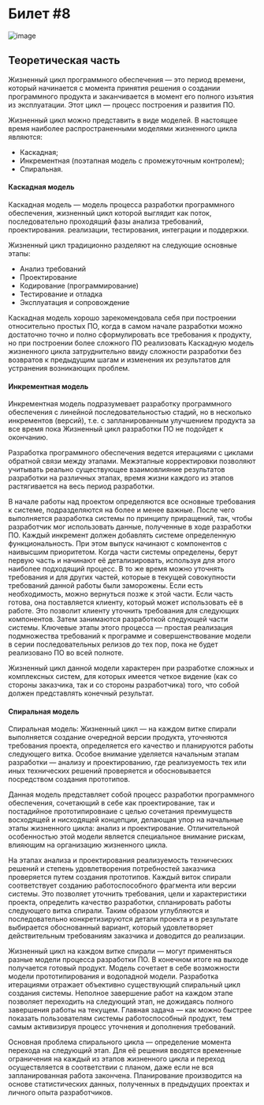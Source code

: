 <h1>Билет #8</h1>

![image](https://user-images.githubusercontent.com/93647369/176928255-27dff1ca-c6eb-40dd-aeaa-522b84b23d8a.png)

<h2>Теоретическая часть</h2>
<p>Жизненный цикл программного обеспечения — это период времени, который начинается с момента принятия решения о создании программного продукта и заканчивается в момент его полного изъятия из эксплуатации. Этот цикл — процесс построения и развития ПО.</p>
<p>Жизненный цикл можно представить в виде моделей. В настоящее время наиболее распространенными моделями жизненного цикла являются:</p>
<ul>
  <li>Каскадная;
  <li>Инкрементная (поэтапная модель с промежуточным контролем);
  <li>Спиральная.
</ul>


<h4>Каскадная модель</h4>

<p>Каскадная модель — модель процесса разработки программного обеспечения, жизненный цикл которой выглядит как поток, последовательно проходящий фазы анализа требований, проектирования. реализации, тестирования, интеграции и поддержки.</p>
<p>Жизненный цикл традиционно разделяют на следующие основные этапы:</p>
<ul>
  <li>Анализ требований
  <li>Проектирование
  <li>Кодирование (программирование)
  <li>Тестирование и отладка
  <li>Эксплуатация и сопровождение
</ul>
<p>Каскадная модель хорошо зарекомендовала себя при построении относительно простых ПО, когда в самом начале разработки можно достаточно точно и полно сформулировать все требования к продукту, но при построении более сложного ПО реализовать Каскадную модель жизненного цикла затруднительно ввиду сложности разработки без возвратов к предыдущим шагам и изменения их результатов для устранения возникающих проблем.</p>


<h4>Инкрементная модель</h4>

<p>Инкрементная модель подразумевает разработку программного обеспечения с линейной последовательностью стадий, но в несколько инкрементов (версий), т.е. с запланированным улучшением продукта за все время пока Жизненный цикл разработки ПО не подойдет к окончанию.</p>
<p>Разработка программного обеспечения ведется итерациями с циклами обратной связи между этапами. Межэтапные корректировки позволяют учитывать реально существующее взаимовлияние результатов разработки на различных этапах, время жизни каждого из этапов растягивается на весь период разработки.</p>
<p>В начале работы над проектом определяются все основные требования к системе, подразделяются на более и менее важные. После чего выполняется разработка системы по принципу приращений, так, чтобы разработчик мог использовать данные, полученные в ходе разработки ПО. Каждый инкремент должен добавлять системе определенную функциональность. При этом выпуск начинают с компонентов с наивысшим приоритетом. Когда части системы определены, берут первую часть и начинают её детализировать, используя для этого наиболее подходящий процесс. В то же время можно уточнять требования и для других частей, которые в текущей совокупности требований данной работы были заморожены. Если есть необходимость, можно вернуться позже к этой части. Если часть готова, она поставляется клиенту, который может использовать её в работе. Это позволит клиенту уточнить требования для следующих компонентов. Затем занимаются разработкой следующей части системы. Ключевые этапы этого процесса — простая реализация подмножества требований к программе и совершенствование модели в серии последовательных релизов до тех пор, пока не будет реализовано ПО во всей полноте.</p>
<p>Жизненный цикл данной модели характерен при разработке сложных и комплексных систем, для которых имеется четкое видение (как со стороны заказчика, так и со стороны разработчика) того, что собой должен представлять конечный результат.</p>

<h4>Спиральная модель</h4>

<p>Спиральная модель: Жизненный цикл — на каждом витке спирали выполняется создание очередной версии продукта, уточняются требования проекта, определяется его качество и планируются работы следующего витка. Особое внимание уделяется начальным этапам разработки — анализу и проектированию, где реализуемость тех или иных технических решений проверяется и обосновывается посредством создания прототипов.</p>
<p>Данная модель представляет собой процесс разработки программного обеспечения, сочетающий в себе как проектирование, так и постадийное прототипировнаие с целью сочетания преимуществ восходящей и нисходящей концепции, делающая упор на начальные этапы жизненного цикла: анализ и проектирование. Отличительной особенностью этой модели является специальное внимание рискам, влияющим на организацию жизненного цикла.</p>
<p>На этапах анализа и проектирования реализуемость технических решений и степень удовлетворения потребностей заказчика проверяется путем создания прототипов. Каждый виток спирали соответствует созданию работоспособного фрагмента или версии системы. Это позволяет уточнить требования, цели и характеристики проекта, определить качество разработки, спланировать работы следующего витка спирали. Таким образом углубляются и последовательно конкретизируются детали проекта и в результате выбирается обоснованный вариант, который удовлетворяет действительным требованиям заказчика и доводится до реализации.</p>
<p>Жизненный цикл на каждом витке спирали —  могут применяться разные модели процесса разработки ПО. В конечном итоге на выходе получается готовый продукт. Модель сочетает в себе возможности модели прототипирования и водопадной модели. Разработка итерациями отражает объективно существующий спиральный цикл создания системы. Неполное завершение работ на каждом этапе позволяет переходить на следующий этап, не дожидаясь полного завершения работы на текущем. Главная задача — как можно быстрее показать пользователям системы работоспособный продукт, тем самым активизируя процесс уточнения и дополнения требований.</p>
<p>Основная проблема спирального цикла — определение момента перехода на следующий этап. Для её решения вводятся временные ограничения на каждый из этапов жизненного цикла и переход осуществляется в соответствии с планом, даже если не вся запланированная работа закончена. Планирование производится на основе статистических данных, полученных в предыдущих проектах и личного опыта разработчиков.</p>
